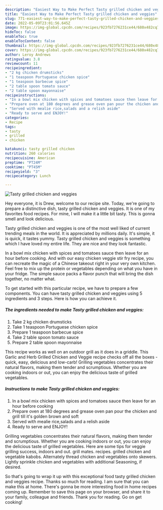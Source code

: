 ```yaml
---
description: "Easiest Way to Make Perfect Tasty grilled chicken and veggies"
title: "Easiest Way to Make Perfect Tasty grilled chicken and veggies"
slug: 771-easiest-way-to-make-perfect-tasty-grilled-chicken-and-veggies
date: 2022-05-09T23:01:56.645Z
image: https://img-global.cpcdn.com/recipes/923fb7276231ce44/680x482cq70/tasty-grilled-chicken-and-veggies-recipe-main-photo.jpg
hideToc: false
enableToc: true
enableTocContent: false
thumbnail: https://img-global.cpcdn.com/recipes/923fb7276231ce44/680x482cq70/tasty-grilled-chicken-and-veggies-recipe-main-photo.jpg
cover: https://img-global.cpcdn.com/recipes/923fb7276231ce44/680x482cq70/tasty-grilled-chicken-and-veggies-recipe-main-photo.jpg
author: Leroy Andrews
ratingvalue: 3.8
reviewcount: 11
recipeingredient:
- "2 kg chicken drumsticks"
- "1 teaspoon Portuguese chicken spice"
- "1 teaspoon barbecue spice"
- "2 table spoon tomato sauce"
- "2 table spoon mayonnaise"
recipeinstructions:
- "In a bowl mix chicken with spices and tomatoes sauce then leave for an hour before cooking"
- "Prepare oven at 180 degrees and grease oven pan pour the chicken and grill till it&#39;s golden brown and soft"
- "Served with mealie rice,salads and a relish aside"
- "Ready to serve and ENJOY!"
categories:
- Recipe
tags:
- tasty
- grilled
- chicken

katakunci: tasty grilled chicken 
nutrition: 260 calories
recipecuisine: American
preptime: "PT24M"
cooktime: "PT45M"
recipeyield: "3"
recipecategory: Lunch

---
```



![Tasty grilled chicken and veggies](https://img-global.cpcdn.com/recipes/923fb7276231ce44/680x482cq70/tasty-grilled-chicken-and-veggies-recipe-main-photo.jpg)

Hey everyone, it is Drew, welcome to our recipe site. Today, we're going to prepare a distinctive dish, tasty grilled chicken and veggies. It is one of my favorites food recipes. For mine, I will make it a little bit tasty. This is gonna smell and look delicious.

Tasty grilled chicken and veggies is one of the most well liked of current trending meals in the world. It is appreciated by millions daily. It's simple, it is quick, it tastes yummy. Tasty grilled chicken and veggies is something which I have loved my entire life. They are nice and they look fantastic.

In a bowl mix chicken with spices and tomatoes sauce then leave for an hour before cooking. And with our easy chicken veggie stir fry recipe, you can recreate the magic of a Chinese takeout right in your very own kitchen. Feel free to mix up the protein or vegetables depending on what you have in your fridge. The simple sauce packs a flavor punch that will bring the dish together, no matter what.


To get started with this particular recipe, we have to prepare a few components. You can have tasty grilled chicken and veggies using 5 ingredients and 3 steps. Here is how you can achieve it.

<!--inarticleads1-->

##### The ingredients needed to make Tasty grilled chicken and veggies:

1. Take 2 kg chicken drumsticks
1. Take 1 teaspoon Portuguese chicken spice
1. Prepare 1 teaspoon barbecue spice
1. Take 2 table spoon tomato sauce
1. Prepare 2 table spoon mayonnaise


This recipe works as well on an outdoor grill as it does in a griddle. This Garlic and Herb Grilled Chicken and Veggie recipe checks off all the boxes - quick, easy, delicious and low-carb! Grilling vegetables concentrates their natural flavors, making them tender and scrumptious. Whether you are cooking indoors or out, you can enjoy the delicious taste of grilled vegetables. 

<!--inarticleads2-->

##### Instructions to make Tasty grilled chicken and veggies:

1. In a bowl mix chicken with spices and tomatoes sauce then leave for an hour before cooking
1. Prepare oven at 180 degrees and grease oven pan pour the chicken and grill till it&#39;s golden brown and soft
1. Served with mealie rice,salads and a relish aside
1. Ready to serve and ENJOY!

Grilling vegetables concentrates their natural flavors, making them tender and scrumptious. Whether you are cooking indoors or out, you can enjoy the delicious taste of grilled vegetables. Here are some tips for veggie grilling success, indoors and out. grill mates. recipes. grilled chicken and vegetable kabobs. Alternately thread chicken and vegetables onto skewers. Lightly sprinkle chicken and vegetables with additional Seasoning, if desired. 

So that's going to wrap it up with this exceptional food tasty grilled chicken and veggies recipe. Thanks so much for reading. I am sure that you can make this at home. There's gonna be more interesting food in home recipes coming up. Remember to save this page on your browser, and share it to your family, colleague and friends. Thank you for reading. Go on get cooking!
